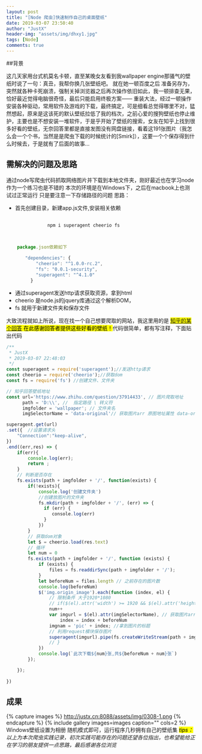 ```yaml
---
layout: post
title: "[Node 爬虫]快速制作自己的桌面壁纸"
date: 2019-03-07 23:50:40
author: "JustX"
header-img: "assets/img/dhxy1.jpg"
tags: [Node]
comments: true
---
```


##背景

这几天家用台式机莫名卡顿，直至某晚女友看到我wallpaper engine那骚气的壁纸时说了一句：真丑，我帮你换几张壁纸吧。 就在她一顿百度之后 准备另存为，突然就各种卡死崩溃，强制关掉浏览器之后再次操作依旧如此，我一顿排查无果，恰好最近觉得电脑很奇怪，最后只能启用终极方案—— 重装大法，经过一顿操作 安装各种驱动，常用软件及游戏的下载，最终搞定，可是细看总觉得哪里不对，猛然想起，原来是这该死的默认壁纸拉低了我的档次，之前心爱的搜狗壁纸也停止维护，主要也是不想安装一堆软件，于是乎开始了壁纸的搜索，女友在知乎上找到很多好看的壁纸，无奈回答里都是直接发图没有网盘链接，看着这191张图片（我怎么会一个个书，当然是是爬虫下载的时候统计的[Smirk]），这要一个个保存得到什么时候去，于是就有了后面的故事...



## 需解决的问题及思路

<section>
通过node写爬虫代码抓取网络图片并下载到本地文件夹，刚好最近也在学习node作为一个练习也是不错的
本次的环境是在Windows下，之后在macbook上也测试过正常运行 只是要注意一下存储路径的问题
思路：

<ul>
	<li>首先创建目录，新建app.js文件,安装相关依赖</li>
    <pre>
    	<code>
    		npm i superagent cheerio fs
    	</code>
    </pre>
    </li>
</ul>
</section>


```js
	package.json依赖如下
		
	   "dependencies": {
           "cheerio": "^1.0.0-rc.2",
           "fs": "0.0.1-security",
           "superagent": "^4.1.0"
         }

```
<ul>
	<li>通过superagent发送http请求获取资源，拿到html</li>
    <li>cheerio 是node.js的jquery库通过这个解析DOM，</li>
    <li>fs 就用于新建文件夹和保存文件</li>
    </li>
</ul>
<section>
大致流程就如上所说，现在找一个自己想要爬取的网站，我这里用的是
    <mark><a href="https://www.zhihu.com/question/37914433" target="_blank">知乎的某个回答</a> 在此感谢回答者提供这些好看的壁纸！</mark>代码很简单，都有写注释，下面贴出代码
</section>

```js
/**
 * JustX
 * 2019-03-07 22:48:03
 */
const superagent = require('superagent');//发送http请求
const cheerio = require('cheerio');//获取dom
const fs = require('fs') //创建文件、文件夹

// 知乎回答壁纸地址
const url='https://www.zhihu.com/question/37914433', // 图片爬取地址
      path = 'D:\\', //  指定路径 \ 转义符
      imgfolder = 'wallpaper'; // 文件夹名
      imgSelectorName = 'data-original'// 获取图片arr 原图地址属性 data-original

superagent.get(url) 
.set({  //设置请求头
    "Connection":"keep-alive",
})
.end((err,res) => {
    if(err){
        console.log(err);
        return ;
    }
    // 判断是否存在
    fs.exists(path + imgfolder + '/', function(exists) {
        if(!exists){
            console.log('创建文件夹')
            //创建放图片的文件夹
            fs.mkdir(path + imgfolder + '/', (err) => {
              if (err) {
                 console.log(err)
              }
            })
        }
        // 获取dom对象
        let $ = cheerio.load(res.text)
        // 循环
        let num = 0
        fs.exists(path + imgfolder + '/', function (exists) {
            if (exists) {
                files = fs.readdirSync(path + imgfolder + '/');
            }
            let beforeNum = files.length // 之前存在的图片数
            console.log(beforeNum)
            $('img.origin_image').each(function (index, el) {
                // 限制条件 大于1920*1080
                // if($(el).attr('width') >= 1920 && $(el).attr('height') >= 1080){
                num++
                var imgurl = $(el).attr(imgSelectorName), // 获取图片arr 原图地址属性 data-original
                    index = index + beforeNum
                imgnam = 'pic' + index; //拿到图片的标题
                // 利用request模块保存图片
                superagent(imgurl).pipe(fs.createWriteStream(path + imgfolder + '/' + imgnam + '.jpg'))
                // }
            })
            console.log(`此次下载${num}张,共${beforeNum + num}张`)
        });

    });
    
})
```

## 成果

{% capture images %}
    http://justx.cn:8088/assets/img/0308-1.png
{% endcapture %}
{% include gallery images=images caption="" cols=2 %}
Windows壁纸设置为相册 随机模式即可，运行程序几秒拥有自己的壁纸集
<em><mark>tips：</mark>以上为本次爬虫实践记录，初次实践可能存在的问题还望各位指出，也希望能给正在学习的朋友提供一点思路，最后感谢各位浏览</em>
